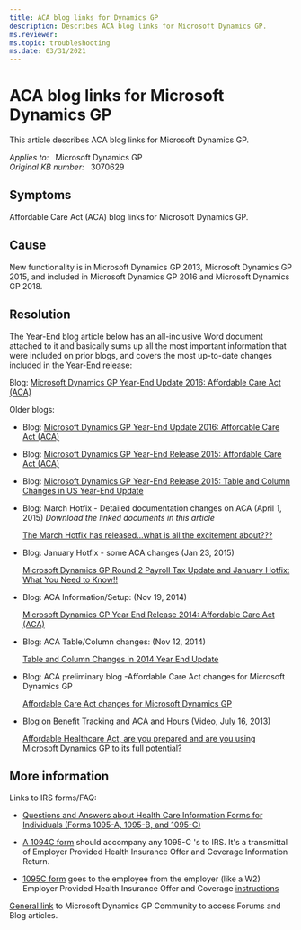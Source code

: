 ```yaml
---
title: ACA blog links for Dynamics GP
description: Describes ACA blog links for Microsoft Dynamics GP.
ms.reviewer:
ms.topic: troubleshooting
ms.date: 03/31/2021
---
```

# ACA blog links for Microsoft Dynamics GP

This article describes ACA blog links for Microsoft Dynamics GP.

_Applies to:_ &nbsp; Microsoft Dynamics GP  
_Original KB number:_ &nbsp; 3070629

## Symptoms

Affordable Care Act (ACA) blog links for Microsoft Dynamics GP.

## Cause

New functionality is in Microsoft Dynamics GP 2013, Microsoft Dynamics GP 2015, and included in Microsoft Dynamics GP 2016 and Microsoft Dynamics GP 2018.

## Resolution

The Year-End blog article below has an all-inclusive Word document attached to it and basically sums up all the most important information that were included on prior blogs, and covers the most up-to-date changes included in the Year-End release:

Blog: [Microsoft Dynamics GP Year-End Update 2016: Affordable Care Act (ACA)](https://community.dynamics.com/blogs/post/?postid=aa2ef1de-1a36-44de-82a9-6371b7876aae)

Older blogs:

- Blog: [Microsoft Dynamics GP Year-End Update 2016: Affordable Care Act (ACA)](https://community.dynamics.com/blogs/post/?postid=aa2ef1de-1a36-44de-82a9-6371b7876aae)

- Blog: [Microsoft Dynamics GP Year-End Release 2015: Affordable Care Act (ACA)](https://community.dynamics.com/blogs/post/?postid=ab7e8792-0341-4674-9315-38f964df5688)

- Blog: [Microsoft Dynamics GP Year-End Release 2015: Table and Column Changes in US Year-End Update](https://community.dynamics.com/blogs/post/?postid=e8b18188-38b1-4aa5-af8c-11fe645a63fe)

- Blog: March Hotfix - Detailed documentation changes on ACA (April 1, 2015) *Download the linked documents in this article*

    [The March Hotfix has released...what is all the excitement about???](https://community.dynamics.com/blogs/post/?postid=2e0def3f-8c4e-408d-9735-68ef789a8954)

- Blog: January Hotfix - some ACA changes (Jan 23, 2015)

    [Microsoft Dynamics GP Round 2 Payroll Tax Update and January Hotfix: What You Need to Know!!](https://community.dynamics.com/blogs/post/?postid=ba710c7b-dbe2-416b-b2c0-5871e31d800a)

- Blog: ACA Information/Setup: (Nov 19, 2014)

    [Microsoft Dynamics GP Year End Release 2014: Affordable Care Act (ACA)](https://community.dynamics.com/blogs/post/?postid=f402ea1b-0442-42f7-8b0e-8291b0a983bd)

- Blog: ACA Table/Column changes: (Nov 12, 2014)

    [Table and Column Changes in 2014 Year End Update](https://community.dynamics.com/blogs/post/?postid=5881fdcf-f20d-4886-98ab-aa0f76ba6f71)

- Blog: ACA preliminary blog -Affordable Care Act changes for Microsoft Dynamics GP

    [Affordable Care Act changes for Microsoft Dynamics GP](https://community.dynamics.com/blogs/post/?postid=2b0861c5-fc28-49c7-8fd4-bd6522ae114f)

- Blog on Benefit Tracking and ACA and Hours (Video, July 16, 2013)

    [Affordable Healthcare Act, are you prepared and are you using Microsoft Dynamics GP to its full potential?](https://community.dynamics.com/blogs/post/?postid=fb157c00-6e73-4277-9aca-6e8607b9c3ef)

## More information

Links to IRS forms/FAQ:

- [Questions and Answers about Health Care Information Forms for Individuals (Forms 1095-A, 1095-B, and 1095-C)](https://www.irs.gov/affordable-care-act/questions-and-answers-about-health-care-information-forms-for-individuals)

- [A 1094C form](https://www.irs.gov/pub/irs-dft/f1094c--dft.pdf) should accompany any 1095-C 's to IRS. It's a transmittal of Employer Provided Health Insurance Offer and Coverage Information Return.

- [1095C form](https://www.irs.gov/pub/irs-dft/f1095c--dft.pdf) goes to the employee from the employer (like a W2) Employer Provided Health Insurance Offer and Coverage [instructions](https://www.irs.gov/pub/irs-dft/i109495c--dft.pdf)  

[General link](https://community.dynamics.com/forums/thread/?partialUrl=gp) to Microsoft Dynamics GP Community to access Forums and Blog articles.




